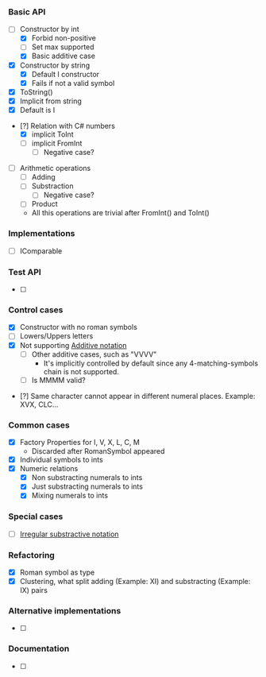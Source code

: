 ### Basic API
- [ ] Constructor by int
  - [x] Forbid non-positive
  - [ ] Set max supported
  - [x] Basic additive case
- [x] Constructor by string
  - [x] Default I constructor
  - [x] Fails if not a valid symbol
- [x] ToString()
- [x] Implicit from string
- [x] Default is I
- [?] Relation with C# numbers
  - [x] implicit ToInt
  - [ ] implicit FromInt
    -[ ] Negative case?
- [ ] Arithmetic operations
  - [ ] Adding
  - [ ] Substraction
    - [ ] Negative case?
  - [ ] Product
  * All this operations are trivial after FromInt() and ToInt()

### Implementations
- [ ] IComparable

### Test API
- [ ] 

### Control cases
- [x] Constructor with no roman symbols
- [ ] Lowers/Uppers letters
- [x] Not supporting [Additive notation](https://en.wikipedia.org/wiki/Roman_numerals#Variant_forms) 
  - [ ] Other additive cases, such as "VVVV"
    * It's implicitly controlled by default since any 4-matching-symbols chain is not supported.
  - [ ] Is MMMM valid?
- [?] Same character cannot appear in different numeral places. Example: XVX, CLC... 

### Common cases 
- [x] Factory Properties for I, V, X, L, C, M
  * Discarded after RomanSymbol appeared
- [x] Individual symbols to ints
- [x] Numeric relations
  - [x] Non substracting numerals to ints
  - [x] Just substracting numerals to ints
  - [x] Mixing numerals to ints

### Special cases
- [ ] [Irregular substractive notation](https://en.wikipedia.org/wiki/Roman_numerals#Irregular_subtractive_notation)

### Refactoring
- [x] Roman symbol as type
- [x] Clustering, what split adding (Example: XI) and substracting (Example: IX) pairs

### Alternative implementations
- [ ]  
    
### Documentation
- [ ] 

